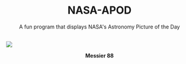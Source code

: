 <div align="center">
  <h1>
    NASA-APOD
  </h1>
</div>
  
<div align="center">
  A fun program that displays NASA's Astronomy Picture of the Day
</div>

<br>

![](https://apod.nasa.gov/apod/image/2212/M88_2022weebly.jpg)

<p align = "center">
  <b>Messier 88</b>
</p>
